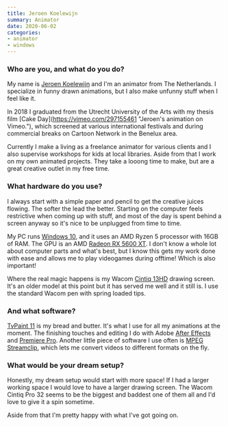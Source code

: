 ```yaml
---
title: Jeroen Koelewijn
summary: Animator
date: 2020-06-02
categories:
- animator
- windows
---
```


### Who are you, and what do you do?

My name is [Jeroen Koelewijn](http://www.jeroenkoelewijn.com/ "Jeroen's website.") and I'm an animator from The Netherlands. I specialize in funny drawn animations, but I also make unfunny stuff when I feel like it.

In 2018 I graduated from the Utrecht University of the Arts with my thesis film [Cake Day](​https://vimeo.com/297155461 "Jeroen's animation on Vimeo."​), which screened at various international festivals and during commercial breaks on Cartoon Network in the Benelux area.

Currently I make a living as a freelance animator for various clients and I also supervise workshops for kids at local libraries. Aside from that I work on my own animated projects. They take a looong time to make, but are a great creative outlet in my free time.

### What hardware do you use?

I always start with a simple paper and pencil to get the creative juices flowing. The softer the lead the better. Starting on the computer feels restrictive when coming up with stuff, and most of the day is spent behind a screen anyway so it's nice to be unplugged from time to time.

My PC runs [Windows 10][windows-10], and it uses an AMD Ryzen 5 processor with 16GB of RAM. The GPU is an AMD [Radeon RX 5600 XT][radeon-rx-5600-xt]. I don't know a whole lot about computer parts and what's best, but I know this gets my work done with ease and allows me to play videogames during offtime! Which is also important!

Where the real magic happens is my Wacom [Cintiq 13HD][cintiq] drawing screen. It's an older model at this point but it has served me well and it still is. I use the standard Wacom pen with spring loaded tips.

### And what software?

[TvPaint 11][tvpaint-animation] is my bread and butter. It's what I use for all my animations at the moment. The finishing touches and editing I do with Adobe [After Effects][after-effects] and [Premiere Pro][premiere-pro]. Another little piece of software I use often is [MPEG Streamclip][mpeg-streamclip], which lets me convert videos to different formats on the fly.

### What would be your dream setup?

Honestly, my dream setup would start with more space! If I had a larger working space I would love to have a larger drawing screen. The Wacom Cintiq Pro 32 seems to be the biggest and baddest one of them all and I'd love to give it a spin sometime.

Aside from that I'm pretty happy with what I've got going on.

[after-effects]: https://www.adobe.com/products/aftereffects.html "Motion graphics and video editing software."
[cintiq]: https://www.wacom.com/en/us/cintiq "A computer screen you can draw on."
[mpeg-streamclip]: http://www.squared5.com/ "A video converter and editor."
[premiere-pro]: https://en.wikipedia.org/wiki/Adobe_Premiere_Pro "A video editing suite."
[radeon-rx-5600-xt]: https://www.amd.com/en/products/graphics/amd-radeon-rx-5600-xt "A graphics card."
[tvpaint-animation]: http://tvpaint.com/ "A 2D animation suite."
[windows-10]: https://en.wikipedia.org/wiki/Windows_10 "An operating system."

